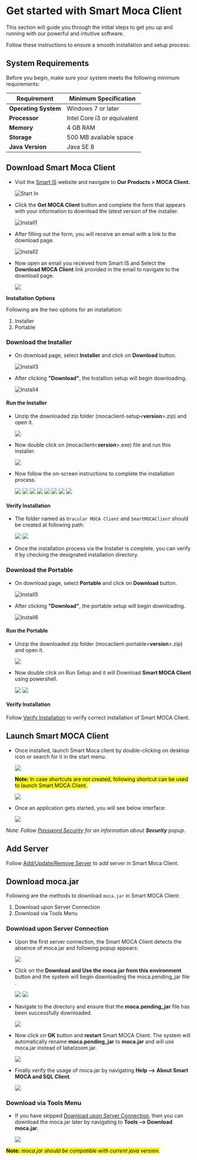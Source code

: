 # Get started with Smart Moca Client

This section will guide you through the initial steps to get you up and running with our powerful and intuitive software. 

Follow these instructions to ensure a smooth installation and setup process:

## System Requirements

Before you begin, make sure your system meets the following minimum requirements:

| Requirement         | Minimum Specification                        |
|---------------------|----------------------------------------------|
| **Operating System**| Windows 7 or later                           |
| **Processor**       | Intel Core i3 or equivalent                  |
| **Memory**          | 4 GB RAM                                     |
| **Storage**         | 500 MB available space                       |
| **Java Version**    | Java SE 8                                    |

## Download Smart Moca Client
       
- Visit the [Smart IS](https://www.smart-is.com/what-we-do/smart-product/smart-is-moca-client/) website and navigate to **Our Products > MOCA Client.**
       
  ![Start In](./.attachments/StartIn.png)

- Click the **Get MOCA Client** button and complete the form that appears with your information to download the latest version of the installer.

  ![Install1](./.attachments/install1.png)

- After filling out the form, you will receive an email with a link to the download page.

  ![Install2](./.attachments/install2.png)

- Now open an email you received from Smart IS and Select the **Download MOCA Client** link provided in the email to navigate to the download page.

  ![](./.attachments/run027.png)

**Installation Options**
  
Following are the two options for an installation: 

1. Installer
2. Portable 

### Download the Installer
  
- On download page, select **Installer** and click on **Download** button.

  ![Install3](./.attachments/Installerwebview.png)

- After clicking **"Download"**, the Installion setup will begin downloading.

  ![Install4](./.attachments/install4.png)

#### Run the Installer
   
- Unzip the downloaded zip folder (mocaclient-setup<**version**>.zip) and open it.
 
  ![](./.attachments/run001.png)
 
- Now double click on (mocaclient<**version**>.exe) file and run this installer.

  ![](./.attachments/run002.png)

- Now follow the on-screen instructions to complete the installation process.

  ![](./.attachments/run003.png)
  ![](./.attachments/run004.png)
  ![](./.attachments/run005.png)
  ![](./.attachments/run006.png)
  ![](./.attachments/run007.png)
  ![](./.attachments/run008.png)
  ![](./.attachments/run009.png) 
  ![](./.attachments/run010.png) 
 
#### Verify Installation

- The folder named as `Oracular MOCA Client` and `SmartMOCAClient` should be created at following path:

  ![](./.attachments/run011.png)
  ![](./.attachments/run012.png)

- Once the installation process via the Installer is complete, you can verify it by checking the designated installation directory.

### Download the Portable 

- On download page, select **Portable** and click on **Download** button.

  ![Install5](./.attachments/Portablewebview.png)

- After clicking **"Download"**, the portable setup will begin downloading.
  
  ![Install6](./.attachments/run022.png)

#### Run the Portable

- Unzip the downloaded zip folder (mocaclient-portable<**version**>.zip) and open it.
   
  ![](./.attachments/run023.png)

- Now double click on Run Setup and it will Download **Smart MOCA Client** using powershell.

  ![](./.attachments/run024.png)
  ![](./.attachments/run025.png)

#### Verify Installation

Follow [Verify Installation](#verify-installation) to verify correct installation of Smart MOCA Client.
  
## Launch Smart MOCA Client
   
- Once installed, launch Smart Moca client by double-clicking on desktop icon or search for it in the start menu.

  ![](./.attachments/run013.png)

  <mark>**Note:** In case shortcuts are not created, following shortcut can be used to launch Smart MOCA Client.</mark>

   ![](./.attachments/run026.png)

- Once an application gets started, you will see below interface:

  ![](./.attachments/run014.png)

Note: *Follow [Password Security](./connections.md) for an information about **Security** popup*.

## Add Server

Follow [Add/Update/Remove Server](./connections.md) to add server in Smart Moca Client.


## Download moca.jar

Following are the methods to download `moca.jar` in Smart MOCA Client:

1. Download upon Server Connection
2. Download via Tools Menu


### Download upon Server Connection

- Upon the first server connection, the Smart MOCA Client detects the absence of moca.jar and following popup appears:

  ![](./.attachments/run015.png)

- Click on the **Download and Use the moca.jar from this environment** button and the system will begin downloading the moca.pending_jar file .

  ![](./.attachments/run016.png)
  ![](./.attachments/run017.png)

- Navigate to the directory and ensure that the **moca.pending_jar** file has been successfully downloaded.

  ![](./.attachments/run018.png)

- Now click on **OK** button and **restart** Smart MOCA Client. The system will automatically rename **moca.pending_jar** to **moca.jar** and will use moca.jar instead of labelzoom.jar.

  ![](./.attachments/run020.png)

- Finally verify the usage of moca.jar by navigating **Help --> About Smart MOCA and SQL Client**.

  ![](./.attachments/run019.png)

### Download via Tools Menu

- If you have skipped [Download upon Server Connection](#download-upon-server-connection), then you can download the moca.jar later by navigating to **Tools --> Download moca.jar**.

  ![](./.attachments/run021.png)

<mark>**Note:** *moca.jar should be compatible with current java version.*</mark>
